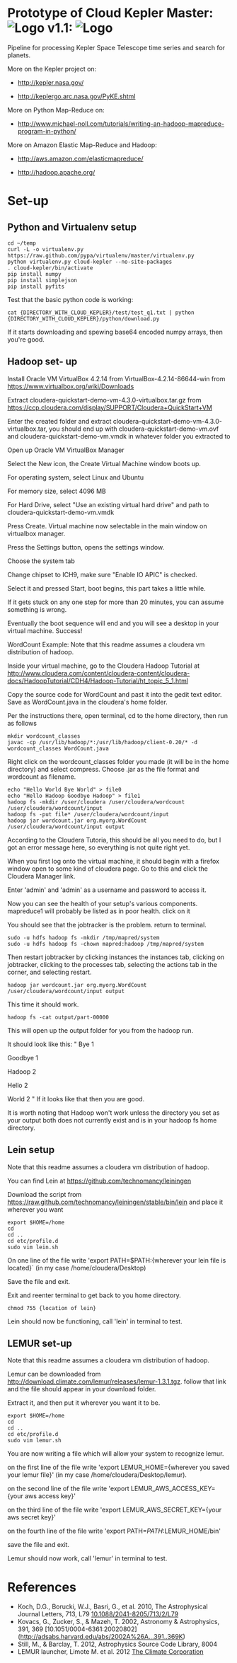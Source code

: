 Prototype of Cloud Kepler Master: ![Logo](https://travis-ci.org/openEXO/cloud-kepler.svg?branch=master) v1.1: ![Logo](https://travis-ci.org/openEXO/cloud-kepler.svg?branch=v1.1)
=========================
Pipeline for processing Kepler Space Telescope time series and search
for planets.

More on the Kepler project on:
* http://kepler.nasa.gov/

* http://keplergo.arc.nasa.gov/PyKE.shtml

More on Python Map-Reduce on:
* http://www.michael-noll.com/tutorials/writing-an-hadoop-mapreduce-program-in-python/

More on Amazon Elastic Map-Reduce and Hadoop:
* http://aws.amazon.com/elasticmapreduce/

* http://hadoop.apache.org/



# Set-up
## Python and Virtualenv setup
```
cd ~/temp
curl -L -o virtualenv.py https://raw.github.com/pypa/virtualenv/master/virtualenv.py
python virtualenv.py cloud-kepler --no-site-packages
. cloud-kepler/bin/activate
pip install numpy
pip install simplejson
pip install pyfits
```

Test that the basic python code is working:
```
cat {DIRECTORY_WITH_CLOUD_KEPLER}/test/test_q1.txt | python {DIRECTORY_WITH_CLOUD_KEPLER}/python/download.py
```

If it starts downloading and spewing base64 encoded numpy arrays, then
you're good. 

## Hadoop set- up

Install Oracle VM VirtualBox 4.2.14 from VirtualBox-4.2.14-86644-win from https://www.virtualbox.org/wiki/Downloads

Extract cloudera-quickstart-demo-vm-4.3.0-virtualbox.tar.gz from https://ccp.cloudera.com/display/SUPPORT/Cloudera+QuickStart+VM

Enter the created folder and extract cloudera-quickstart-demo-vm-4.3.0-virtualbox.tar, you should end up with cloudera-quickstart-demo-vm.ovf and cloudera-quickstart-demo-vm.vmdk in whatever folder you extracted to

Open up Oracle VM VirtualBox Manager

Select the New icon, the Create Virtual Machine window boots up.

For operating system, select Linux and Ubuntu

For memory size, select 4096 MB

For Hard Drive, select "Use an existing virtual hard drive" and path to cloudera-quickstart-demo-vm.vmdk

Press Create. Virtual machine now selectable in the main window on virtualbox manager.

Press the Settings button, opens the settings window.

Choose the system tab

Change chipset to ICH9, make sure "Enable IO APIC" is checked.

Select it and pressed Start, boot begins, this part takes a little while.

If it gets stuck on any one step for more than 20 minutes, you can assume something is wrong.

Eventually the boot sequence will end and you will see a desktop in your virtual machine. Success!


WordCount Example:
Note that this readme assumes a cloudera vm distribution of hadoop.

Inside your virtual machine, go to the Cloudera Hadoop Tutorial at http://www.cloudera.com/content/cloudera-content/cloudera-docs/HadoopTutorial/CDH4/Hadoop-Tutorial/ht_topic_5_1.html

Copy the source code for WordCount and past it into the gedit text editor. Save as WordCount.java in the cloudera's home folder.

Per the instructions there, open terminal, cd to the home directory, then run as follows

```
mkdir wordcount_classes
javac -cp /usr/lib/hadoop/*:/usr/lib/hadoop/client-0.20/* -d wordcount_classes WordCount.java
```

Right click on the wordcount_classes folder you made (it will be in the home directory) and select compress. Choose .jar as the file format and wordcount as filename.

```
echo "Hello World Bye World" > file0
echo "Hello Hadoop Goodbye Hadoop" > file1
hadoop fs -mkdir /user/cloudera /user/cloudera/wordcount /user/cloudera/wordcount/input
hadoop fs -put file* /user/cloudera/wordcount/input
hadoop jar wordcount.jar org.myorg.WordCount /user/cloudera/wordcount/input output
```

According to the Cloudera Tutoria, this should be all you need to do, but I got an error message here, so everything is not quite right yet.

When you first log onto the virtual machine, it should begin with a firefox window open to some kind of cloudera page. Go to this and click the Cloudera Manager link.

Enter 'admin' and 'admin' as a username and password to access it.

Now you can see the health of your setup's various components. mapreduce1 will probably be listed as in poor health. click on it

You should see that the jobtracker is the problem. return to terminal.
```
sudo -u hdfs hadoop fs -mkdir /tmp/mapred/system
sudo -u hdfs hadoop fs -chown mapred:hadoop /tmp/mapred/system
```

Then restart jobtracker by clicking instances the instances tab, clicking on jobtracker, clicking to the processes tab, selecting the actions tab in the corner, and selecting restart.

```
hadoop jar wordcount.jar org.myorg.WordCount /user/cloudera/wordcount/input output
```

This time it should work.

```
hadoop fs -cat output/part-00000
```

This will open up the output folder for you from the hadoop run.

It should look like this:
"
Bye 1

Goodbye 1

Hadoop 2

Hello 2

World 2
"
If it looks like that then you are good.

It is worth noting that Hadoop won't work unless the directory you set as your output both does not currently exist and is in your hadoop fs home directory.

## Lein setup
Note that this readme assumes a cloudera vm distribution of hadoop.

You can find Lein at https://github.com/technomancy/leiningen

Download the script from https://raw.github.com/technomancy/leiningen/stable/bin/lein and place it wherever you want

```
export $HOME=/home
cd
cd ..
cd etc/profile.d
sudo vim lein.sh
```

On one line of the file write 'export PATH=$PATH:{wherever your lein file is located}` (in my case /home/cloudera/Desktop)

Save the file and exit.

Exit and reenter terminal to get back to you home directory.

```
chmod 755 {location of lein}
```

Lein should now be functioning, call 'lein' in terminal to test.

## LEMUR set-up 
Note that this readme assumes a cloudera vm distribution of hadoop.

Lemur can be downloaded from  http://download.climate.com/lemur/releases/lemur-1.3.1.tgz. follow that link and the file should appear in your download folder.

Extract it, and then put it wherever you want it to be.

```
export $HOME=/home
cd
cd ..
cd etc/profile.d
sudo vim lemur.sh
```

You are now writing a file which will allow your system to recognize lemur.

on the first line of the file write 'export LEMUR_HOME={wherever you saved your lemur file}' (in my case /home/cloudera/Desktop/lemur).

on the second line of the file write 'export LEMUR_AWS_ACCESS_KEY={your aws access key}'

on the third line of the file write 'export LEMUR_AWS_SECRET_KEY={your aws secret key}'

on the fourth line of the file write 'export PATH=$PATH:$LEMUR_HOME/bin'

save the file and exit.

Lemur should now work, call 'lemur' in terminal to test.

# References
* Koch, D.G., Borucki, W.J., Basri, G., et al. 2010, The Astrophysical
  Journal Letters, 713, L79 [10.1088/2041-8205/713/2/L79](http://adsabs.harvard.edu/abs/2010ApJ...713L..79K)
* Kovacs, G., Zucker, S., & Mazeh, T. 2002, Astronomy & Astrophysics,
  391, 369 [10.1051/0004-6361:20020802] (http://adsabs.harvard.edu/abs/2002A%26A...391..369K)
* Still, M., & Barclay, T. 2012, Astrophysics Source Code Library, 8004
* LEMUR launcher, Limote M. et al. 2012 [The Climate Corporation](https://github.com/TheClimateCorporation/lemur)
